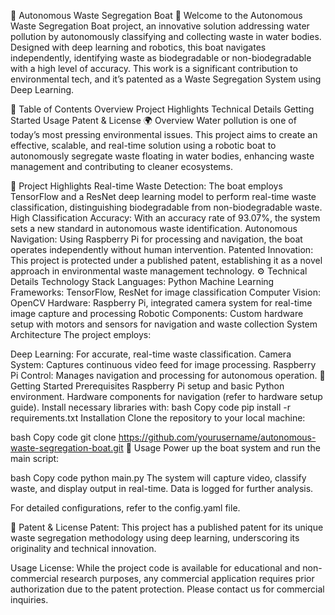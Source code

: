 🚤 Autonomous Waste Segregation Boat 🌊
Welcome to the Autonomous Waste Segregation Boat project, an innovative solution addressing water pollution by autonomously classifying and collecting waste in water bodies. Designed with deep learning and robotics, this boat navigates independently, identifying waste as biodegradable or non-biodegradable with a high level of accuracy. This work is a significant contribution to environmental tech, and it’s patented as a Waste Segregation System using Deep Learning.

📜 Table of Contents
Overview
Project Highlights
Technical Details
Getting Started
Usage
Patent & License
🌍 Overview
Water pollution is one of today’s most pressing environmental issues. This project aims to create an effective, scalable, and real-time solution using a robotic boat to autonomously segregate waste floating in water bodies, enhancing waste management and contributing to cleaner ecosystems.

🌟 Project Highlights
Real-time Waste Detection: The boat employs TensorFlow and a ResNet deep learning model to perform real-time waste classification, distinguishing biodegradable from non-biodegradable waste.
High Classification Accuracy: With an accuracy rate of 93.07%, the system sets a new standard in autonomous waste identification.
Autonomous Navigation: Using Raspberry Pi for processing and navigation, the boat operates independently without human intervention.
Patented Innovation: This project is protected under a published patent, establishing it as a novel approach in environmental waste management technology.
⚙️ Technical Details
Technology Stack
Languages: Python
Machine Learning Frameworks: TensorFlow, ResNet for image classification
Computer Vision: OpenCV
Hardware: Raspberry Pi, integrated camera system for real-time image capture and processing
Robotic Components: Custom hardware setup with motors and sensors for navigation and waste collection
System Architecture
The project employs:

Deep Learning: For accurate, real-time waste classification.
Camera System: Captures continuous video feed for image processing.
Raspberry Pi Control: Manages navigation and processing for autonomous operation.
🚀 Getting Started
Prerequisites
Raspberry Pi setup and basic Python environment.
Hardware components for navigation (refer to hardware setup guide).
Install necessary libraries with:
bash
Copy code
pip install -r requirements.txt
Installation
Clone the repository to your local machine:

bash
Copy code
git clone https://github.com/yourusername/autonomous-waste-segregation-boat.git
📌 Usage
Power up the boat system and run the main script:

bash
Copy code
python main.py
The system will capture video, classify waste, and display output in real-time. Data is logged for further analysis.

For detailed configurations, refer to the config.yaml file.

📑 Patent & License
Patent: This project has a published patent for its unique waste segregation methodology using deep learning, underscoring its originality and technical innovation.

Usage License: While the project code is available for educational and non-commercial research purposes, any commercial application requires prior authorization due to the patent protection. Please contact us for commercial inquiries.


